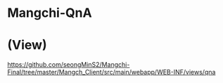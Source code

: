 # Mangchi-QnA

# (View)
https://github.com/seongMinS2/Mangchi-Final/tree/master/Mangch_Client/src/main/webapp/WEB-INF/views/qna
